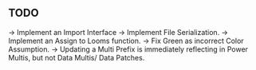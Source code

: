 ## TODO ##
-> Implement an Import Interface
-> Implement File Serialization.
-> Implement an Assign to Looms function.
-> Fix Green as incorrect Color Assumption.
-> Updating a Multi Prefix is immediately reflecting in Power Multis, but not Data Multis/ Data Patches.